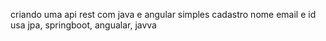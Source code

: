 criando uma api rest com java e angular simples
cadastro nome email e id 
usa jpa, springboot, angualar, javva
